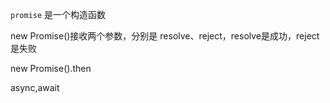 `promise` 是一个构造函数

new Promise()接收两个参数，分别是 resolve、reject，resolve是成功，reject是失败

new Promise().then 

async,await